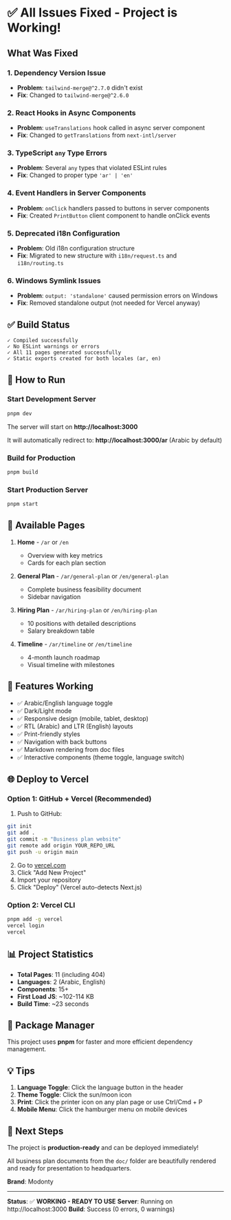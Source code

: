 # ✅ All Issues Fixed - Project is Working!

## What Was Fixed

### 1. Dependency Version Issue
- **Problem**: `tailwind-merge@^2.7.0` didn't exist
- **Fix**: Changed to `tailwind-merge@^2.6.0`

### 2. React Hooks in Async Components
- **Problem**: `useTranslations` hook called in async server component
- **Fix**: Changed to `getTranslations` from `next-intl/server`

### 3. TypeScript `any` Type Errors
- **Problem**: Several `any` types that violated ESLint rules
- **Fix**: Changed to proper type `'ar' | 'en'`

### 4. Event Handlers in Server Components
- **Problem**: `onClick` handlers passed to buttons in server components
- **Fix**: Created `PrintButton` client component to handle onClick events

### 5. Deprecated i18n Configuration
- **Problem**: Old i18n configuration structure
- **Fix**: Migrated to new structure with `i18n/request.ts` and `i18n/routing.ts`

### 6. Windows Symlink Issues
- **Problem**: `output: 'standalone'` caused permission errors on Windows
- **Fix**: Removed standalone output (not needed for Vercel anyway)

## ✅ Build Status

```
✓ Compiled successfully
✓ No ESLint warnings or errors
✓ All 11 pages generated successfully
✓ Static exports created for both locales (ar, en)
```

## 🚀 How to Run

### Start Development Server

```bash
pnpm dev
```

The server will start on **http://localhost:3000**

It will automatically redirect to: **http://localhost:3000/ar** (Arabic by default)

### Build for Production

```bash
pnpm build
```

### Start Production Server

```bash
pnpm start
```

## 📄 Available Pages

1. **Home** - `/ar` or `/en`
   - Overview with key metrics
   - Cards for each plan section

2. **General Plan** - `/ar/general-plan` or `/en/general-plan`
   - Complete business feasibility document
   - Sidebar navigation

3. **Hiring Plan** - `/ar/hiring-plan` or `/en/hiring-plan`
   - 10 positions with detailed descriptions
   - Salary breakdown table

4. **Timeline** - `/ar/timeline` or `/en/timeline`
   - 4-month launch roadmap
   - Visual timeline with milestones

## 🎨 Features Working

- ✅ Arabic/English language toggle
- ✅ Dark/Light mode
- ✅ Responsive design (mobile, tablet, desktop)
- ✅ RTL (Arabic) and LTR (English) layouts
- ✅ Print-friendly styles
- ✅ Navigation with back buttons
- ✅ Markdown rendering from doc files
- ✅ Interactive components (theme toggle, language switch)

## 🌐 Deploy to Vercel

### Option 1: GitHub + Vercel (Recommended)

1. Push to GitHub:
```bash
git init
git add .
git commit -m "Business plan website"
git remote add origin YOUR_REPO_URL
git push -u origin main
```

2. Go to [vercel.com](https://vercel.com)
3. Click "Add New Project"
4. Import your repository
5. Click "Deploy" (Vercel auto-detects Next.js)

### Option 2: Vercel CLI

```bash
pnpm add -g vercel
vercel login
vercel
```

## 📊 Project Statistics

- **Total Pages**: 11 (including 404)
- **Languages**: 2 (Arabic, English)
- **Components**: 15+
- **First Load JS**: ~102-114 KB
- **Build Time**: ~23 seconds

## 🔧 Package Manager

This project uses **pnpm** for faster and more efficient dependency management.

## 💡 Tips

1. **Language Toggle**: Click the language button in the header
2. **Theme Toggle**: Click the sun/moon icon
3. **Print**: Click the printer icon on any plan page or use Ctrl/Cmd + P
4. **Mobile Menu**: Click the hamburger menu on mobile devices

## 📝 Next Steps

The project is **production-ready** and can be deployed immediately!

All business plan documents from the `doc/` folder are beautifully rendered and ready for presentation to headquarters.

**Brand**: Modonty

---

**Status**: ✅ **WORKING - READY TO USE**
**Server**: Running on http://localhost:3000
**Build**: Success (0 errors, 0 warnings)

